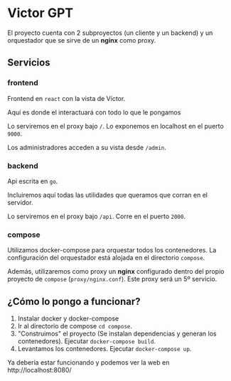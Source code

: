 # Victor GPT    

El proyecto cuenta con 2 subproyectos (un cliente y un backend) y un orquestador que se sirve de un **nginx** como proxy.

## Servicios

### frontend

Frontend en `react` con la vista de Víctor.

Aquí es donde el interactuará con todo lo que le pongamos

Lo serviremos en el proxy bajo `/`. Lo exponemos en localhost en el puerto `9000`. 

Los administradores acceden a su vista desde `/admin`.

### backend

Api escrita en `go`. 

Incluiremos aquí todas las utilidades que queramos que corran en el servidor. 

Lo serviremos en el proxy bajo `/api`. Corre en el puerto `2000`.

### compose

Utilizamos docker-compose para orquestar todos los contenedores. La configuración del orquestador está alojada en el directorio `compose`.

Además, utilizaremos como proxy un **nginx** configurado dentro del propio proyecto de `compose` (`proxy/nginx.conf`). Este proxy será un 5º servicio.

## ¿Cómo lo pongo a funcionar?

1. Instalar docker y docker-compose
2. Ir al directorio de compose `cd compose`. 
3. "Construimos" el proyecto (Se instalan dependencias y generan los contenedores). Ejecutar `docker-compose build`.
4. Levantamos los contenedores. Ejecutar `docker-compose up`.

Ya debería estar funcionando y podemos ver la web en http://localhost:8080/
